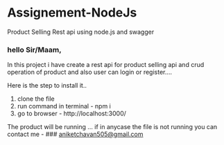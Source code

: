 # Assignement-NodeJs
Product Selling Rest api using node.js and swagger 
### hello Sir/Maam, 
  In this project i have create a rest api for product selling api and crud operation of product and also user can login or register....
  
  Here is the step to install it..
  1. clone the file 
  2. run command in terminal - npm i
  3. go to browser - http://localhost:3000/

The product will be running ... if in anycase the file is not running you can contact me - ### aniketchavan505@gmail.com
